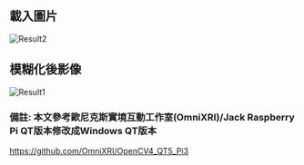## 載入圖片
![Result2](https://user-images.githubusercontent.com/14908981/115439438-2c048600-a241-11eb-9dea-f5c317e139d8.jpg)


## 模糊化後影像
![Result1](https://user-images.githubusercontent.com/14908981/115439558-49395480-a241-11eb-8f83-af119673936f.jpg)


### 備註: 本文參考歐尼克斯實境互動工作室(OmniXRI)/Jack Raspberry Pi QT版本修改成Windows QT版本 
https://github.com/OmniXRI/OpenCV4_QT5_Pi3


